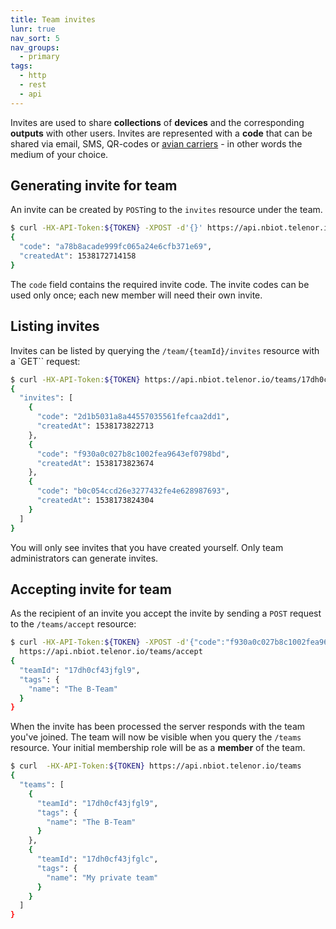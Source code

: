 ```yaml
---
title: Team invites
lunr: true
nav_sort: 5
nav_groups:
  - primary
tags:
  - http
  - rest
  - api
---
```


Invites are used to share **collections** of **devices** and the corresponding **outputs** with
other users. Invites are represented with a **code** that can be shared via email, SMS, QR-codes
or [avian carriers](https://tools.ietf.org/html/rfc1149) - in other words the medium of your choice.

## Generating invite for team

An invite can be created by `POST`ing to the `invites` resource under the team.

```bash
$ curl -HX-API-Token:${TOKEN} -XPOST -d'{}' https://api.nbiot.telenor.io/teams/17dh0cf43jfgl9/invites
{
  "code": "a78b8acade999fc065a24e6cfb371e69",
  "createdAt": 1538172714158
}
```

The `code` field contains the required invite code. The invite codes can be used only once; each new member
will need their own invite.

## Listing invites

Invites can be listed by querying the `/team/{teamId}/invites` resource with a `GET``
request:

```bash
$ curl -HX-API-Token:${TOKEN} https://api.nbiot.telenor.io/teams/17dh0cf43jfgl9/invites
{
  "invites": [
    {
      "code": "2d1b5031a8a44557035561fefcaa2dd1",
      "createdAt": 1538173822713
    },
    {
      "code": "f930a0c027b8c1002fea9643ef0798bd",
      "createdAt": 1538173823674
    },
    {
      "code": "b0c054ccd26e3277432fe4e628987693",
      "createdAt": 1538173824304
    }
  ]
}
```
You will only see invites that you have created yourself. Only team administrators can generate invites.

## Accepting invite for team

As the recipient of an invite you accept the invite by sending a `POST` request to the `/teams/accept` resource:

```bash
$ curl -HX-API-Token:${TOKEN} -XPOST -d'{"code":"f930a0c027b8c1002fea9643ef0798bd"}' \
  https://api.nbiot.telenor.io/teams/accept
{
  "teamId": "17dh0cf43jfgl9",
  "tags": {
    "name": "The B-Team"
  }
}
```

When the invite has been processed the server responds with the team you've joined. The team will now be visible
when you query the `/teams` resource. Your initial membership role will be as a **member** of the team.

```bash
$ curl  -HX-API-Token:${TOKEN} https://api.nbiot.telenor.io/teams
{
  "teams": [
    {
      "teamId": "17dh0cf43jfgl9",
      "tags": {
        "name": "The B-Team"
      }
    },
    {
      "teamId": "17dh0cf43jfglc",
      "tags": {
        "name": "My private team"
      }
    }
  ]
}
```
